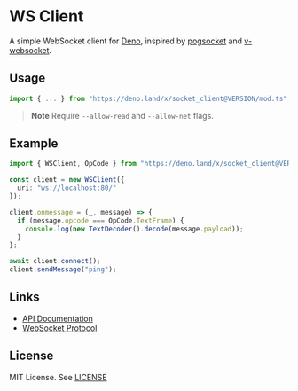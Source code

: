 # WS Client

A simple WebSocket client for [Deno](https://deno.com/runtime),
inspired by [pogsocket](https://github.com/dimensional-fun/pogsocket) and [v-websocket](https://github.com/vlang/v/tree/master/vlib/net/websocket).

## Usage

```ts
import { ... } from "https://deno.land/x/socket_client@VERSION/mod.ts";
```

> **Note**
> Require `--allow-read` and `--allow-net` flags.

## Example

```ts
import { WSClient, OpCode } from "https://deno.land/x/socket_client@VERSION/mod.ts";

const client = new WSClient({
  uri: "ws://localhost:80/"
});

client.onmessage = (_, message) => {
  if (message.opcode === OpCode.TextFrame) {
    console.log(new TextDecoder().decode(message.payload));
  }
};

await client.connect();
client.sendMessage("ping");
```

## Links

- [API Documentation](https://deno.land/x/socket_client/mod.ts)
- [WebSocket Protocol](https://www.rfc-editor.org/rfc/rfc6455.html)

## License

MIT License. See [LICENSE](./LICENSE)
